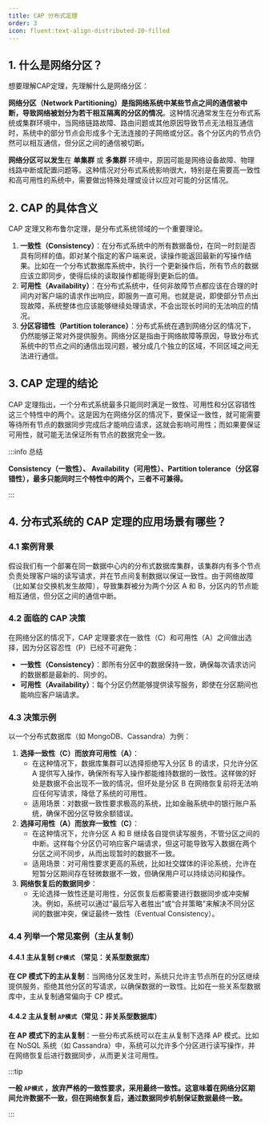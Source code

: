 ```yaml
---
title: CAP 分布式定理
order: 3
icon: fluent:text-align-distributed-20-filled
---
```


## 1. 什么是网络分区？

想要理解CAP定理，先理解什么是网络分区：

**网络分区（Network Partitioning）是指网络系统中某些节点之间的通信被中断，导致网络被划分为若干相互隔离的分区的情况**。这种情况通常发生在分布式系统或集群环境中，当网络链路故障、路由问题或其他原因导致节点无法相互通信时，系统中的部分节点会形成多个无法连接的子网络或分区。各个分区内的节点仍然可以相互通信，但分区之间的通信被切断。

**网络分区可以发生**在 **单集群** 或 **多集群** 环境中，原因可能是网络设备故障、物理线路中断或配置问题等。这种情况对分布式系统影响很大，特别是在需要高一致性和高可用性的系统中，需要做出特殊处理或设计以应对可能的分区情况。

## 2. CAP 的具体含义

CAP 定理又称布鲁尔定理，是分布式系统领域的一个重要理论。

1. **一致性（Consistency）**：在分布式系统中的所有数据备份，在同一时刻是否具有同样的值。即对某个指定的客户端来说，读操作能返回最新的写操作结果。比如在一个分布式数据库系统中，执行一个更新操作后，所有节点的数据应该立即同步，使得后续的读取操作都能得到更新后的值。
2. **可用性（Availability）**：在分布式系统中，任何非故障节点都应该在合理的时间内对客户端的请求作出响应，即服务一直可用。也就是说，即使部分节点出现故障，系统整体也应该能够继续处理请求，不会出现长时间的无法响应的情况。
3. **分区容错性（Partition tolerance）**：分布式系统在遇到网络分区的情况下，仍然能够正常对外提供服务。网络分区是指由于网络故障等原因，导致分布式系统中的节点之间的通信出现问题，被分成几个独立的区域，不同区域之间无法进行通信。

## 3. CAP 定理的结论

CAP 定理指出，一个分布式系统最多只能同时满足一致性、可用性和分区容错性这三个特性中的两个。这是因为在网络分区的情况下，要保证一致性，就可能需要等待所有节点的数据同步完成后才能响应请求，这就会影响可用性；而如果要保证可用性，就可能无法保证所有节点的数据完全一致。

:::info 总结

**Consistency（一致性）、 Availability（可用性）、Partition tolerance（分区容错性），最多只能同时三个特性中的两个，三者不可兼得。**

:::



## 4. 分布式系统的 CAP 定理的应用场景有哪些？

### 4.1 案例背景

假设我们有一个部署在同一数据中心内的分布式数据库集群，该集群内有多个节点负责处理客户端的读写请求，并在节点间复制数据以保证一致性。由于网络故障（比如某台交换机发生故障），导致集群被分为两个分区 A 和 B，分区内的节点能相互通信，但分区之间的通信中断。

### 4.2 面临的 CAP 决策

在网络分区的情况下，CAP 定理要求在一致性（C）和可用性（A）之间做出选择，因为分区容忍性（P）已经不可避免：

- **一致性（Consistency）**：即所有分区中的数据保持一致，确保每次请求访问的数据都是最新的、同步的。
- **可用性（Availability）**：每个分区仍然能够提供读写服务，即使在分区期间也能响应客户端请求。

### 4.3 决策示例

以一个分布式数据库（如 MongoDB、Cassandra）为例：

1. **选择一致性（C）而放弃可用性（A）**：
   - 在这种情况下，数据库集群可以选择拒绝写入分区 B 的请求，只允许分区 A 提供写入操作，确保所有写入操作都能维持数据的一致性。这样做的好处是数据不会出现不一致的情况，但坏处是分区 B 在网络恢复前将无法响应任何写请求，降低了系统的可用性。
   - 适用场景：对数据一致性要求极高的系统，比如金融系统中的银行账户系统，确保不因分区导致余额错误。
2. **选择可用性（A）而放弃一致性（C）**：
   - 在这种情况下，允许分区 A 和 B 继续各自提供读写服务，不管分区之间的中断。这样每个分区仍可响应客户端请求，但这可能导致写入数据在两个分区之间不同步，从而出现暂时的数据不一致。
   - 适用场景：对可用性要求更高的系统，比如社交媒体的评论系统，允许在短暂分区期间存在轻微数据不一致，但确保用户可以持续访问和操作。
3. **网络恢复后的数据同步**：
   - 无论选择一致性还是可用性，分区恢复后都需要进行数据同步或冲突解决。例如，系统可以通过“最后写入者胜出”或“合并策略”来解决不同分区间的数据冲突，保证最终一致性（Eventual Consistency）。

### 4.4 列举一个常见案例（主从复制）

#### 4.4.1 主从复制 `CP模式` （常见：关系型数据库）

**在 CP 模式下的主从复制**：当网络分区发生时，系统只允许主节点所在的分区继续提供服务，拒绝其他分区的写请求，以确保数据的一致性。比如在一些关系型数据库中，主从复制通常偏向于 CP 模式。

#### 4.4.2 主从复制 `AP模式`（常见：非关系型数据库）

**在 AP 模式下的主从复制**：一些分布式系统可以在主从复制下选择 AP 模式。比如在 NoSQL 系统（如 Cassandra）中，系统可以允许多个分区进行读写操作，并在网络恢复后进行数据同步，从而更关注可用性。

:::tip

**一般 `AP模式` ，放弃严格的一致性要求，采用最终一致性。这意味着在网络分区期间允许数据不一致，但在网络恢复后，通过数据同步机制保证数据最终一致。**

:::
